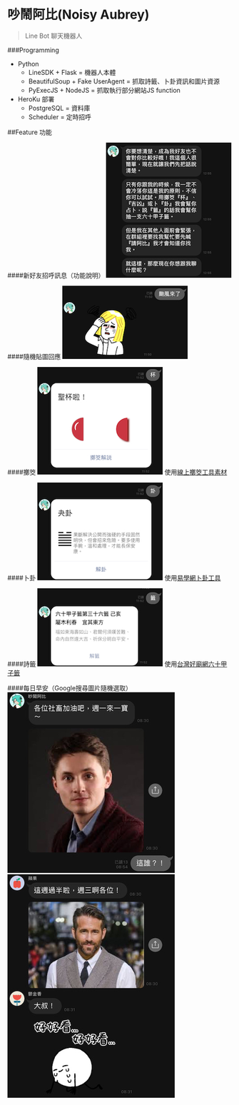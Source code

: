 # 吵鬧阿比(Noisy Aubrey)

>Line Bot 聊天機器人

###Programming
* Python
    * LineSDK + Flask = 機器人本體
    * BeautifulSoup + Fake UserAgent = 抓取詩籤、卜卦資訊和圖片資源
    * PyExecJS + NodeJS = 抓取執行部分網站JS function
* HeroKu  部署
    * PostgreSQL = 資料庫
    * Scheduler = 定時招呼

##Feature 功能

####新好友招呼訊息（功能說明）
![image](/static/images/feature00.jpg)

####隨機貼圖回應
![image](/static/images/feature01.jpg)

####擲筊
![image](/static/images/feature02.jpg)
使用[線上擲筊工具素材](https://tw.piliapp.com/random/blocks/)

####卜卦
![image](/static/images/feature03.jpg)
使用[易學網卜卦工具](https://www.eee-learning.com)

####詩籤
![image](/static/images/feature04.jpg)
使用[台灣好廟網六十甲子籤](https://qiangua.temple01.com)

####每日早安（Google搜尋圖片隨機選取）
![image](/static/images/feature05.jpg)
![image](/static/images/feature06.jpg)